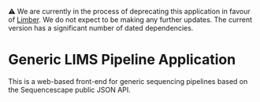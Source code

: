 :warning: We are currently in the process of deprecating this application in favour of [Limber](https://github.com/sanger/limber). We do not expect to be making any further updates. The current version has a significant number of dated dependencies.

Generic LIMS Pipeline Application
=================================

This is a web-based front-end for generic sequencing pipelines based on the Sequencescape public JSON API.
